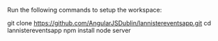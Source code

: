 Run the following commands to setup the workspace:

git clone https://github.com/AngularJSDublin/lannistereventsapp.git
cd lannistereventsapp
npm install
node server


